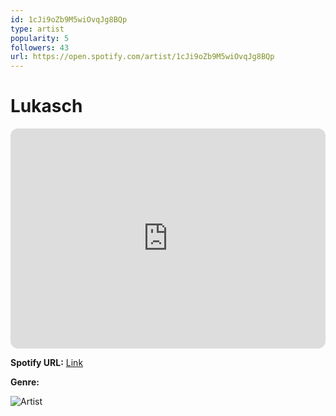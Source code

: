 ```yaml
---
id: 1cJi9oZb9M5wiOvqJg8BQp
type: artist
popularity: 5
followers: 43
url: https://open.spotify.com/artist/1cJi9oZb9M5wiOvqJg8BQp
---
```

# Lukasch

<iframe style="border-radius:12px" src="https://open.spotify.com/embed/artist/1cJi9oZb9M5wiOvqJg8BQp" width="100%" height="352" frameBorder="0" allowfullscreen="" allow="autoplay; clipboard-write; encrypted-media; fullscreen; picture-in-picture" loading="lazy"></iframe>

**Spotify URL:** [Link](https://open.spotify.com/artist/1cJi9oZb9M5wiOvqJg8BQp)

**Genre:** 

![Artist](https://i.scdn.co/image/ab6761610000e5ebd6314d4779f5fb0ae7f71453)
